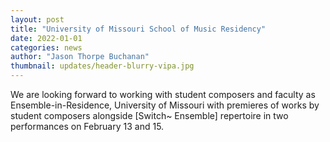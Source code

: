 ```yaml
---
layout: post
title: "University of Missouri School of Music Residency"
date: 2022-01-01
categories: news
author: "Jason Thorpe Buchanan"
thumbnail: updates/header-blurry-vipa.jpg
---
```


We are looking forward to working with student composers and faculty as Ensemble-in-Residence, University of Missouri with premieres of works by student composers alongside [Switch~ Ensemble] repertoire in two performances on February 13 and 15.
